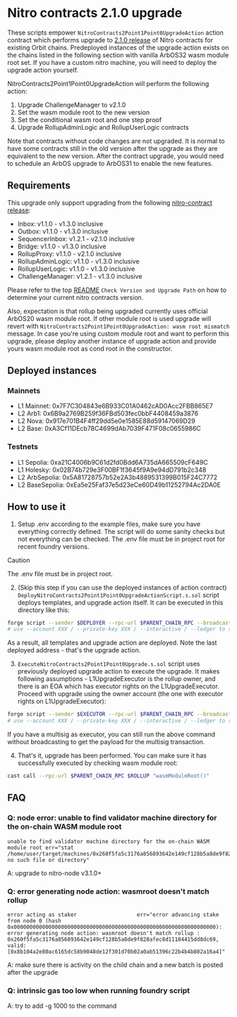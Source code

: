 # Nitro contracts 2.1.0 upgrade

These scripts empower `NitroContracts2Point1Point0UpgradeAction` action contract which performs upgrade to [2.1.0 release](https://github.com/OffchainLabs/nitro-contracts/releases/tag/v2.1.0) of Nitro contracts for existing Orbit chains. Predeployed instances of the upgrade action exists on the chains listed in the following section with vanilla ArbOS32 wasm module root set. If you have a custom nitro machine, you will need to deploy the upgrade action yourself.

NitroContracts2Point1Point0UpgradeAction will perform the following action:

1. Upgrade ChallengeManager to v2.1.0
2. Set the wasm module root to the new version
3. Set the conditional wasm root and one step proof
4. Upgrade RollupAdminLogic and RollupUserLogic contracts

Note that contracts without code changes are not upgraded. It is normal to have some contracts still in the old version after the upgrade as they are equivalent to the new version. After the contract upgrade, you would need to schedule an ArbOS upgrade to ArbOS31 to enable the new features.

## Requirements

This upgrade only support upgrading from the following [nitro-contract release](https://github.com/OffchainLabs/nitro-contracts/releases):

- Inbox: v1.1.0 - v1.3.0 inclusive
- Outbox: v1.1.0 - v1.3.0 inclusive
- SequencerInbox: v1.2.1 - v2.1.0 inclusive
- Bridge: v1.1.0 - v1.3.0 inclusive
- RollupProxy: v1.1.0 - v2.1.0 inclusive
- RollupAdminLogic: v1.1.0 - v1.3.0 inclusive
- RollupUserLogic: v1.1.0 - v1.3.0 inclusive
- ChallengeManager: v1.2.1 - v1.3.0 inclusive

Please refer to the top [README](../../README.md) `Check Version and Upgrade Path` on how to determine your current nitro contracts version.

Also, expectation is that rollup being upgraded currently uses official ArbOS20 wasm module root. If other module root is used upgrade will revert with `NitroContracts2Point1Point0UpgradeAction: wasm root mismatch` message. In case you're using custom module root and want to perform this upgrade, please deploy another instance of upgrade action and provide yours wasm module root as cond root in the constructor.

## Deployed instances

### Mainnets
- L1 Mainnet: 0x7F7C304843e6B933C01A0462cAD0Acc2FBB865E7
- L2 Arb1: 0x6B9a2769B259f36FBd503fec0bbF4408459a3876
- L2 Nova: 0x917e701B4F4ff29dd5e0e1585E88d59147069D29
- L2 Base: 0xA3Cf11DEcb78C4699dAb7039F471F08c0655986C

### Testnets
- L1 Sepolia: 0xa21C4006b9C61d2fd0Bdd6A735dA665509cF649C
- L1 Holesky: 0x02B74b729e3F00BF1f3645f9A9e94dD791b2c348
- L2 ArbSepolia: 0x5A81728757b52e2A3b4889531399B015F24C7772
- L2 BaseSepolia: 0xEa5e25Faf37e5d23eCe60D49b11252794Ac2DA0E

## How to use it

1. Setup .env according to the example files, make sure you have everything correctly defined. The script will do some sanity checks but not everything can be checked. The .env file must be in project root for recent foundry versions.

> [!CAUTION]
> The .env file must be in project root.

2. (Skip this step if you can use the deployed instances of action contract)
   `DeployNitroContracts2Point1Point0UpgradeActionScript.s.sol` script deploys templates, and upgrade action itself. It can be executed in this directory like this:

```bash
forge script --sender $DEPLOYER --rpc-url $PARENT_CHAIN_RPC --broadcast --slow DeployNitroContracts2Point1Point0UpgradeActionScript -vvv --verify --skip-simulation
# use --account XXX / --private-key XXX / --interactive / --ledger to set the account to send the transaction from
```

As a result, all templates and upgrade action are deployed. Note the last deployed address - that's the upgrade action.

3. `ExecuteNitroContracts2Point1Point0Upgrade.s.sol` script uses previously deployed upgrade action to execute the upgrade. It makes following assumptions - L1UpgradeExecutor is the rollup owner, and there is an EOA which has executor rights on the L1UpgradeExecutor. Proceed with upgrade using the owner account (the one with executor rights on L1UpgradeExecutor):

```bash
forge script --sender $EXECUTOR --rpc-url $PARENT_CHAIN_RPC --broadcast ExecuteNitroContracts2Point1Point0UpgradeScript -vvv
# use --account XXX / --private-key XXX / --interactive / --ledger to set the account to send the transaction from
```

If you have a multisig as executor, you can still run the above command without broadcasting to get the payload for the multisig transaction.

4. That's it, upgrade has been performed. You can make sure it has successfully executed by checking wasm module root:

```bash
cast call --rpc-url $PARENT_CHAIN_RPC $ROLLUP "wasmModuleRoot()"
```

## FAQ

### Q: node error: unable to find validator machine directory for the on-chain WASM module root

```
unable to find validator machine directory for the on-chain WASM module root err="stat /home/user/target/machines/0x260f5fa5c3176a856893642e149cf128b5a8de9f828afec8d11184415dd8dc69: no such file or directory"
```

A: upgrade to nitro-node v3.1.0+

### Q: error generating node action: wasmroot doesn't match rollup

```
error acting as staker                   err="error advancing stake from node 0 (hash 0x0000000000000000000000000000000000000000000000000000000000000000): error generating node action: wasmroot doesn't match rollup : 0x260f5fa5c3176a856893642e149cf128b5a8de9f828afec8d11184415dd8dc69, valid: [0x8b104a2e80ac6165dc58b9048de12f301d70b02a0ab51396c22b4b4b802a16a4]"
```

A: make sure there is activity on the child chain and a new batch is posted after the upgrade

### Q: intrinsic gas too low when running foundry script

A: try to add -g 1000 to the command
